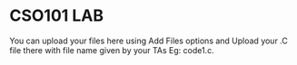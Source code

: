 # CSO101 LAB

You can upload your files here using Add Files options and Upload your .C file there with file name given by your TAs Eg: code1.c.
